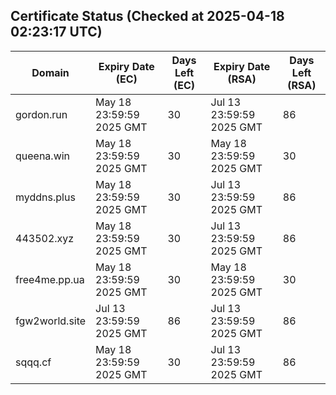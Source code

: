 ## Certificate Status (Checked at 2025-04-18 02:23:17 UTC)
| Domain | Expiry Date (EC) | Days Left (EC) | Expiry Date (RSA) | Days Left (RSA) |
|--------|-------------------|----------------|--------------------|--------------------|
| gordon.run | May 18 23:59:59 2025 GMT | 30 | Jul 13 23:59:59 2025 GMT | 86 |
| queena.win | May 18 23:59:59 2025 GMT | 30 | May 18 23:59:59 2025 GMT | 30 |
| myddns.plus | May 18 23:59:59 2025 GMT | 30 | Jul 13 23:59:59 2025 GMT | 86 |
| 443502.xyz | May 18 23:59:59 2025 GMT | 30 | Jul 13 23:59:59 2025 GMT | 86 |
| free4me.pp.ua | May 18 23:59:59 2025 GMT | 30 | May 18 23:59:59 2025 GMT | 30 |
| fgw2world.site | Jul 13 23:59:59 2025 GMT | 86 | Jul 13 23:59:59 2025 GMT | 86 |
| sqqq.cf | May 18 23:59:59 2025 GMT | 30 | Jul 13 23:59:59 2025 GMT | 86 |
